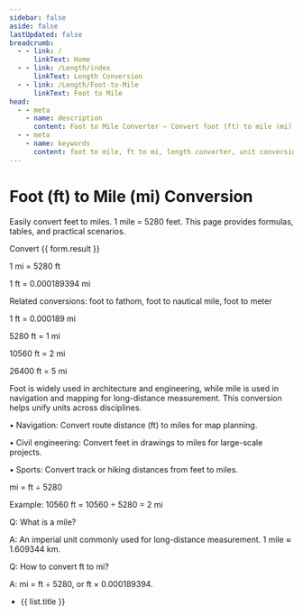 ```yaml
---
sidebar: false
aside: false
lastUpdated: false
breadcrumb:
  - - link: /
      linkText: Home
  - - link: /Length/index
      linkText: Length Conversion
  - - link: /Length/Foot-to-Mile
      linkText: Foot to Mile
head:
  - - meta
    - name: description
      content: Foot to Mile Converter — Convert foot (ft) to mile (mi) with precise formulas and tables. Suitable for mapping, navigation, and engineering measurements.
  - - meta
    - name: keywords
      content: foot to mile, ft to mi, length converter, unit conversion, imperial units, navigation, mapping, measurement conversion
---
```


# Foot (ft) to Mile (mi) Conversion

Easily convert feet to miles. 1 mile = 5280 feet. This page provides formulas, tables, and practical scenarios.

<script setup>
import { reactive } from 'vue'
import { NCard, NButton, NForm, NFormItem, NInputNumber, NGrid, NGi, NTag } from 'naive-ui'
import { Length } from '../files'
const seoKey = [
  'Unit converter','Unit conversion','Foot to mile','imperial units','navigation','mapping','measurement conversion','engineering'
]
const form = reactive({ title: 'Foot to Mile Conversion', value: 0, result: 0 })
const convertHandler = () => {
  if (!form.value) return (form.result = 'Please enter a valid number.')
  form.result = `${form.value} ft = ${(form.value / 5280).toFixed(6)} mi`
}
</script>

<n-grid cols="1 s:1 m:1 l:1 xl:2 2xl:2" x-gap="40">
  <n-gi>
    <n-card :hoverable="true" :bordered="false" size="huge" :title="form.title">
      <n-form label-placement="left" label-width="auto" require-mark-placement="right-hanging" :style="{ maxWidth: '640px' }">
        <n-form-item label="Foot (ft)">
          <n-input-number v-model:value="form.value" clearable placeholder="Enter feet" />
        </n-form-item>
        <n-form-item>
          <n-button type="primary" @click="convertHandler">Convert</n-button>
        </n-form-item>
        <n-form-item label="Result">
          <n-tag type="success">{{ form.result }}</n-tag>
        </n-form-item>
      </n-form>
      <template #footer>
        <div style="display: inline-block">
          SEO: Foot to mile keywords —
          <span v-for="(item, index) in seoKey" :key="index">{{ item }}, </span>
        </div>
      </template>
    </n-card>
  </n-gi>
  <n-gi>
    <n-grid cols="1 s:1 m:1 l:1 xl:2 2xl:2" x-gap="40">
      <n-gi>
        <n-card :bordered="false" :hoverable="true" title="Common Conversion Formulas">
          <p>1 mi = 5280 ft</p>
          <p>1 ft = 0.000189394 mi</p>
          <p>Related conversions: foot to fathom, foot to nautical mile, foot to meter</p>
        </n-card>
      </n-gi>
      <n-gi>
        <n-card :bordered="false" :hoverable="true" title="Basic Conversion Table">
          <p>1 ft = 0.000189 mi</p>
          <p>5280 ft = 1 mi</p>
          <p>10560 ft = 2 mi</p>
          <p>26400 ft = 5 mi</p>
        </n-card>
      </n-gi>
      <n-gi>
        <n-card :bordered="false" :hoverable="true" title="Practical Applications">
          <p>
            Foot is widely used in architecture and engineering, while mile is used in navigation and mapping for long-distance measurement. This conversion helps unify units across disciplines.
          </p>
          <p>
            • Navigation: Convert route distance (ft) to miles for map planning.
          </p>
          <p>
            • Civil engineering: Convert feet in drawings to miles for large-scale projects.
          </p>
          <p>
            • Sports: Convert track or hiking distances from feet to miles.
          </p>
        </n-card>
      </n-gi>
      <n-gi>
        <n-card :bordered="false" :hoverable="true" title="Conversion Formula">
          <p>mi = ft ÷ 5280</p>
          <p>Example: 10560 ft = 10560 ÷ 5280 = 2 mi</p>
        </n-card>
      </n-gi>
      <n-gi>
        <n-card :hoverable="true" :bordered="false" title="Frequently Asked Questions">
          <p>Q: What is a mile?</p>
          <p>A: An imperial unit commonly used for long-distance measurement. 1 mile ≈ 1.609344 km.</p>
          <p>Q: How to convert ft to mi?</p>
          <p>A: mi = ft ÷ 5280, or ft × 0.000189394.</p>
        </n-card>
      </n-gi>
    </n-grid>
  </n-gi>
</n-grid>

<n-grid cols="1 200:2 600:3 800:4 1200:5" x-gap="20" y-gap="20">
  <n-gi v-for="(item, index) in Length" :key="index">
    <n-card :title="item.title" :bordered="false" :hoverable="true">
      <ul style="padding-left: 20px">
        <li v-for="(list, key) in item.list" :key="key"><a :href="list.link">{{ list.title }}</a></li>
      </ul>
    </n-card>
  </n-gi>
</n-grid>